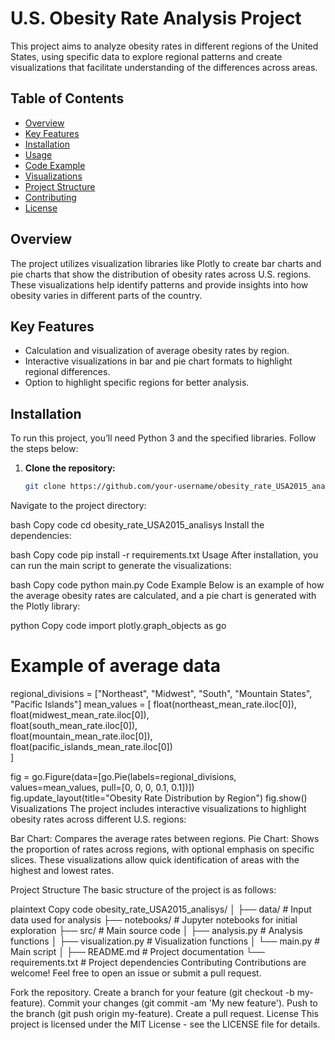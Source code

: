 # U.S. Obesity Rate Analysis Project

This project aims to analyze obesity rates in different regions of the United States, using specific data to explore regional patterns and create visualizations that facilitate understanding of the differences across areas.

## Table of Contents
- [Overview](#overview)
- [Key Features](#key-features)
- [Installation](#installation)
- [Usage](#usage)
- [Code Example](#code-example)
- [Visualizations](#visualizations)
- [Project Structure](#project-structure)
- [Contributing](#contributing)
- [License](#license)

## Overview

The project utilizes visualization libraries like Plotly to create bar charts and pie charts that show the distribution of obesity rates across U.S. regions. These visualizations help identify patterns and provide insights into how obesity varies in different parts of the country.

## Key Features
- Calculation and visualization of average obesity rates by region.
- Interactive visualizations in bar and pie chart formats to highlight regional differences.
- Option to highlight specific regions for better analysis.

## Installation

To run this project, you’ll need Python 3 and the specified libraries. Follow the steps below:

1. **Clone the repository:**
   ```bash
   git clone https://github.com/your-username/obesity_rate_USA2015_analisys.git
Navigate to the project directory:

bash
Copy code
cd obesity_rate_USA2015_analisys
Install the dependencies:

bash
Copy code
pip install -r requirements.txt
Usage
After installation, you can run the main script to generate the visualizations:

bash
Copy code
python main.py
Code Example
Below is an example of how the average obesity rates are calculated, and a pie chart is generated with the Plotly library:

python
Copy code
import plotly.graph_objects as go

# Example of average data
regional_divisions = ["Northeast", "Midwest", "South", "Mountain States", "Pacific Islands"]
mean_values = [
    float(northeast_mean_rate.iloc[0]),  
    float(midwest_mean_rate.iloc[0]),     
    float(south_mean_rate.iloc[0]),      
    float(mountain_mean_rate.iloc[0]),   
    float(pacific_islands_mean_rate.iloc[0])  
]

fig = go.Figure(data=[go.Pie(labels=regional_divisions, values=mean_values, pull=[0, 0, 0, 0.1, 0.1])])
fig.update_layout(title="Obesity Rate Distribution by Region")
fig.show()
Visualizations
The project includes interactive visualizations to highlight obesity rates across different U.S. regions:

Bar Chart: Compares the average rates between regions.
Pie Chart: Shows the proportion of rates across regions, with optional emphasis on specific slices.
These visualizations allow quick identification of areas with the highest and lowest rates.

Project Structure
The basic structure of the project is as follows:

plaintext
Copy code
obesity_rate_USA2015_analisys/
│
├── data/                   # Input data used for analysis
├── notebooks/              # Jupyter notebooks for initial exploration
├── src/                    # Main source code
│   ├── analysis.py         # Analysis functions
│   ├── visualization.py    # Visualization functions
│   └── main.py             # Main script
│
├── README.md               # Project documentation
└── requirements.txt        # Project dependencies
Contributing
Contributions are welcome! Feel free to open an issue or submit a pull request.

Fork the repository.
Create a branch for your feature (git checkout -b my-feature).
Commit your changes (git commit -am 'My new feature').
Push to the branch (git push origin my-feature).
Create a pull request.
License
This project is licensed under the MIT License - see the LICENSE file for details.
